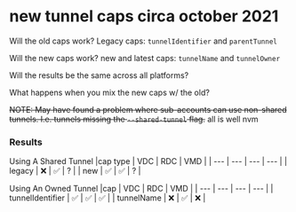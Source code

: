 # new tunnel caps circa october 2021
Will the old caps work? 
Legacy caps: `tunnelIdentifier` and `parentTunnel`

Will the new caps work? 
new and latest caps: `tunnelName` and `tunnelOwner`

Will the results be the same across all platforms?

What happens when you mix the new caps w/ the old?


~~NOTE: May have found a problem where sub-accounts can use non-shared tunnels. I.e. tunnels missing the `--shared-tunnel` flag.~~ all is well nvm

### Results

Using A  Shared Tunnel
|cap type | VDC | RDC | VMD |
| --- | --- | --- | --- |
| legacy | :x: | :white_check_mark: | ? |
| new | :white_check_mark: | :white_check_mark: | ? |


Using An Owned Tunnel
|cap | VDC | RDC | VMD |
| --- | --- | --- | --- |
| tunnelIdentifier | :white_check_mark: | :white_check_mark: | :white_check_mark: |
| tunnelName | :x: | :white_check_mark: | :x: |
